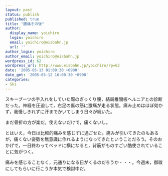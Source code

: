 ```yaml
---
layout: post
status: publish
published: true
title: "腰痛その後"
author:
  display_name: yoichiro
  login: yoichiro
  email: yoichiro@eisbahn.jp
  url: ''
author_login: yoichiro
author_email: yoichiro@eisbahn.jp
wordpress_id: 62
wordpress_url: http://www.eisbahn.jp/yoichiro/?p=62
date: '2005-05-13 01:00:30 +0900'
date_gmt: '2005-05-12 16:00:30 +0900'
categories:
- Ski
---
```


スキーブーツの手入れをしていた際のぎっくり腰，結局椎間板ヘルニアとの診断だった。神経を圧迫して，右足の裏の筋に激痛が走る状態。痛み止めはほぼ効かず，我慢しきれずに汗までかいてしまう日々が続いた。

まだ骨折の方が楽だ。使えないだけで，痛くないし。

とはいえ，今日は比較的痛みを感じずに過ごせた。痛みが引いてきたのもあるが，痛くない姿勢を無意識に作れるようになってきたということだろう。そのおかげで，一日終わってベッドに横になると，背筋がものすごい酷使されていることに気がつく。

痛みを感じることなく，元通りになる日がくるのだろうか・・・。今週末，御祓にしてもらいに行こうか本気で検討中だ。
